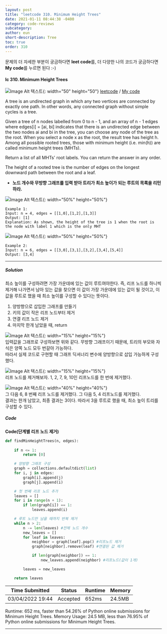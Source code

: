 ```yaml
---
layout: post
title: "leetcode 310. Minimum Height Trees"
date: 2021-01-11 08:44:38 -0400
category: code-reviews
subcategory: 
author: eun
short-description: Tree
toc: true
order: 310
---
```


문제의 더 자세한 부분이 궁금하다면 **leet code**를, 더 다양한 나의 코드가 궁금하다면 **My code**를 누르면 된다 :-)


#### lc 310. Minimum Height Trees
![Image Alt 텍스트](/assets/link.png){: width="50" height="50"} <a href="https://leetcode.com/problems/minimum-height-trees/">leetcode</a>  /  <a href="https://github.com/JJungEEun/CodingTest/blob/main/interviews/chap14_%ED%8A%B8%EB%A6%AC/chap14_49_%EC%B5%9C%EC%86%8C%20%EB%86%92%EC%9D%B4%20%ED%8A%B8%EB%A6%AC.ipynb">  My code</a>

A tree is an undirected graph in which any two vertices are connected by exactly one path. In other words, any connected graph without simple cycles is a tree.

Given a tree of n nodes labelled from 0 to n - 1, and an array of n - 1 edges where edges[i] = [ai, bi] indicates that there is an undirected edge between the two nodes ai and bi in the tree, you can choose any node of the tree as the root. When you select a node x as the root, the result tree has height h. Among all possible rooted trees, those with minimum height (i.e. min(h))  are called minimum height trees (MHTs).

Return a list of all MHTs' root labels. You can return the answer in any order.

The height of a rooted tree is the number of edges on the longest downward path between the root and a leaf.

- **노드 개수와 무방향 그래프를 입력 받아 트리가 최소 높이가 되는 루트의 목록을 리턴하라.**

![Image Alt 텍스트](https://assets.leetcode.com/uploads/2020/09/01/e1.jpg){: width="50%" height="50%"}

``` 
Example 1:
Input: n = 4, edges = [[1,0],[1,2],[1,3]]
Output: [1]
Explanation: As shown, the height of the tree is 1 when the root is the node with label 1 which is the only MHT
```

![Image Alt 텍스트](https://assets.leetcode.com/uploads/2020/09/01/e2.jpg){: width="50%" height="50%"}
```
Example 2:
Input: n = 6, edges = [[3,0],[3,1],[3,2],[3,4],[5,4]]
Output: [3,4]
```

---
##### Solution
최소 높이를 구성하려면 가장 가운데에 있는 값이 루트여야한다. 즉, 리프 노드를 하니씩 제거해 나가면서 남아 있는 값을 찾으면 이 값이 가장 가운데에 있는 값이 될 것이고, 이 값을 루트로 했을 때 최소 높이를 구성할 수 있다는 뜻이다.

1. 양방향으로 삽입한 그래프를 만들기
2. 키의 값이 작은 리프 노드부터 제거
3. 연결 리프 노드 제거
4. 마지막 한개 남았을 때, return 

![Image Alt 텍스트](/assets/images/lc310_1.png){: width="15%" height="15%"}     
입력값을 그래프로 구성하보면 위와 같다. 무방향 그래프이기 때문에, 트리의 부모와 자식은 양쪽 노드 모두 번갈아 가능하다.      
따라서 실제 코드로 구현할 때 그래프 딕셔너리 변수에 양방향으로 삽입 가능하게 구성했다.

![Image Alt 텍스트](/assets/images/lc310_2.png){: width="15%" height="15%"}     
리프 노드를 제거해보자. 1, 2, 7, 9, 10인 리프노드를 한 번에 제거했다. 

![Image Alt 텍스트](/assets/images/lc310_3.png){: width="40%" height="40%"}     
그 다음 6, 8 번째 리프 노드를 제거했다. 그 다음 5, 4 리프노드를 제거했다.       
결과는 한개 남았고, 최종 결과는 3이다. 따라서 3을 루트로 했을 때, 최소 높이 트리를 구성할 수 있다.


##### Code
**Code(단계별 리프 노드 제거)**
```python
def findMinHeightTrees(n, edges):
    
    if n <= 1:
        return [0]

    # 양방향 그래프 구성
    graph = collections.defaultdict(list)
    for i, j in edges:
        graph[i].append(j)
        graph[j].append(i)

    # 첫 번째 리프 노드 추가
    leaves = []
    for i in range(n + 1):
        if len(graph[i]) == 1:
            leaves.append(i)

    # 루트 노드만 남을 때까지 반복 제거
    while n > 2:
        n -= len(leaves) #전체 노드 개수
        new_leaves = []
        for leaf in leaves:
            neighbor = graph[leaf].pop() #리프노드 제거
            graph[neighbor].remove(leaf) #연결된 값 제거

            if len(graph[neighbor]) == 1:
                new_leaves.append(neighbor) #리프노드(값이 1개)

        leaves = new_leaves

    return leaves
```

Time Submitted | Status | Runtime | Memory
---|---|---|---|
03/04/2022 19:44|Accepted|652ms|24.5MB

Runtime: 652 ms, faster than 54.26% of Python online submissions for Minimum Height Trees.
Memory Usage: 24.5 MB, less than 76.95% of Python online submissions for Minimum Height Trees.

---